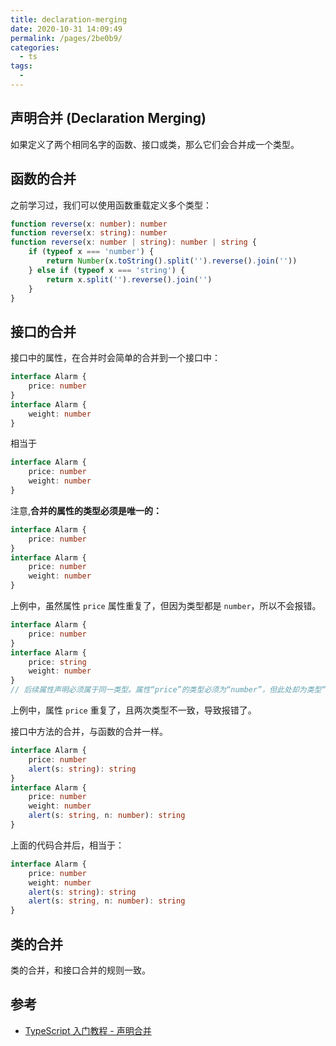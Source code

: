 ```yaml
---
title: declaration-merging
date: 2020-10-31 14:09:49
permalink: /pages/2be0b9/
categories:
  - ts
tags:
  - 
---
```

## 声明合并 (Declaration Merging)

如果定义了两个相同名字的函数、接口或类，那么它们会合并成一个类型。

## 函数的合并

之前学习过，我们可以使用函数重载定义多个类型：

```typescript
function reverse(x: number): number
function reverse(x: string): number
function reverse(x: number | string): number | string {
    if (typeof x === 'number') {
        return Number(x.toString().split('').reverse().join(''))
    } else if (typeof x === 'string') {
        return x.split('').reverse().join('')
    }
}
```

## 接口的合并

接口中的属性，在合并时会简单的合并到一个接口中：

```typescript
interface Alarm {
    price: number
}
interface Alarm {
    weight: number
}
```

相当于

```typescript
interface Alarm {
    price: number
    weight: number
}
```

注意,**合并的属性的类型必须是唯一的：**

```typescript
interface Alarm {
    price: number
}
interface Alarm {
    price: number
    weight: number
}
```

上例中，虽然属性 `price` 属性重复了，但因为类型都是 `number`，所以不会报错。

```typescript
interface Alarm {
    price: number
}
interface Alarm {
    price: string
    weight: number
}
// 后续属性声明必须属于同一类型。属性“price”的类型必须为“number”，但此处却为类型“string”。ts(2717)
```

上例中，属性 `price` 重复了，且两次类型不一致，导致报错了。

接口中方法的合并，与函数的合并一样。

```typescript
interface Alarm {
    price: number
    alert(s: string): string
}
interface Alarm {
    price: number
    weight: number
    alert(s: string, n: number): string
}
```

上面的代码合并后，相当于：

```typescript
interface Alarm {
    price: number
    weight: number
    alert(s: string): string
    alert(s: string, n: number): string
}
```

## 类的合并

类的合并，和接口合并的规则一致。



## 参考

-   [TypeScript 入门教程 - 声明合并](https://ts.xcatliu.com/advanced/declaration-merging.html)
